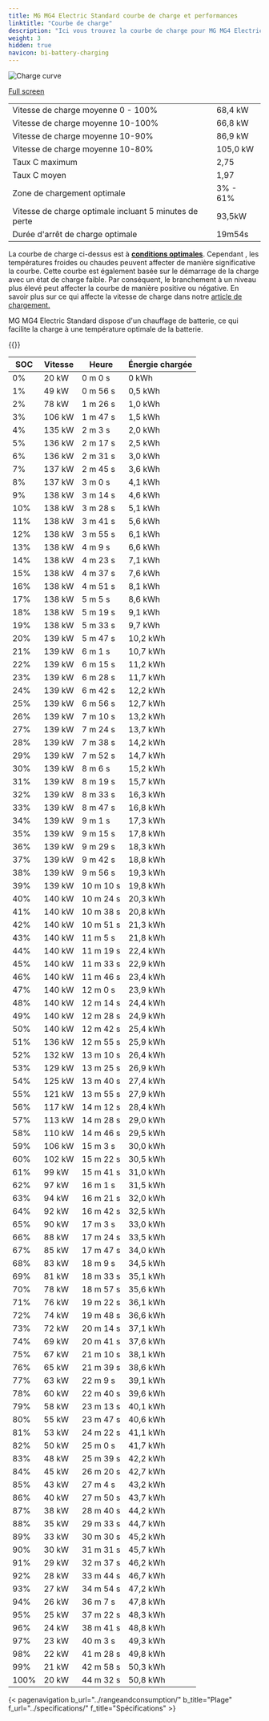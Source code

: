 ```yaml
---
title: MG MG4 Electric Standard courbe de charge et performances
linktitle: "Courbe de charge"
description: "Ici vous trouvez la courbe de charge pour MG MG4 Electric Standard."
weight: 3
hidden: true
navicon: bi-battery-charging
---
```

<!-- markdownlint-disable MD033 -->
<img src="/images/models/mg/mg4/mg4_electric_standard/chargingcurve.svg" alt="Charge curve" class="img-fluid">

[Full screen](/images/models/mg/mg4/mg4_electric_standard/chargingcurve.svg)


<table class="table table-striped border">
<tbody>
<tr>
<td>Vitesse de charge moyenne 0 - 100%</td><td>68,4 kW</td>
</tr>
<tr>
<td>Vitesse de charge moyenne 10-100%</td><td>66,8 kW</td>
</tr>
<tr>
<td>Vitesse de charge moyenne 10-90%</td><td>86,9 kW</td>
</tr>
<tr>
<td>Vitesse de charge moyenne 10-80%</td><td>105,0 kW</td>
</tr>
<tr>
<td>Taux C maximum</td><td>2,75</td>
</tr>
<tr>
<td>Taux C moyen</td><td>1,97</td>
</tr>
<tr>
<td>Zone de chargement optimale</td><td>3% - 61%</td>
</tr>
<tr>
<td>Vitesse de charge optimale incluant 5 minutes de perte</td><td>93,5kW</td>
</tr>
<tr>
<td>Durée d'arrêt de charge optimale</td><td>19m54s</td>
</tr>
</tbody>
</table>


La courbe de charge ci-dessus est à **[conditions optimales](../../../../../technology/battery/charging/#temperature)**. Cependant , les températures froides ou chaudes peuvent affecter de manière significative la courbe. Cette courbe est également basée sur le démarrage de la charge avec un état de charge faible. Par conséquent, le branchement à un niveau plus élevé peut affecter la courbe de manière positive ou négative. En savoir plus sur ce qui affecte la vitesse de charge dans notre [article de chargement.](../../../../../technology/battery/charging/)


MG MG4 Electric Standard dispose d'un chauffage de batterie, ce qui facilite la charge à une température optimale de la batterie.


{{<evkxdisplayaddarticle />}}
<table class="table table-striped border">
<thead>
<tr><th>SOC</th><th>Vitesse</th><th>Heure</th><th>Énergie chargée</th></tr>
</thead>
<tbody>
<tr>
<td>0%</td><td>20 kW</td><td> 0 m 0 s </td><td>0 kWh </td>
</tr>
<tr>
<td>1%</td><td>49 kW</td><td> 0 m 56 s </td><td>0,5 kWh </td>
</tr>
<tr>
<td>2%</td><td>78 kW</td><td> 1 m 26 s </td><td>1,0 kWh </td>
</tr>
<tr>
<td>3%</td><td>106 kW</td><td> 1 m 47 s </td><td>1,5 kWh </td>
</tr>
<tr>
<td>4%</td><td>135 kW</td><td> 2 m 3 s </td><td>2,0 kWh </td>
</tr>
<tr>
<td>5%</td><td>136 kW</td><td> 2 m 17 s </td><td>2,5 kWh </td>
</tr>
<tr>
<td>6%</td><td>136 kW</td><td> 2 m 31 s </td><td>3,0 kWh </td>
</tr>
<tr>
<td>7%</td><td>137 kW</td><td> 2 m 45 s </td><td>3,6 kWh </td>
</tr>
<tr>
<td>8%</td><td>137 kW</td><td> 3 m 0 s </td><td>4,1 kWh </td>
</tr>
<tr>
<td>9%</td><td>138 kW</td><td> 3 m 14 s </td><td>4,6 kWh </td>
</tr>
<tr>
<td>10%</td><td>138 kW</td><td> 3 m 28 s </td><td>5,1 kWh </td>
</tr>
<tr>
<td>11%</td><td>138 kW</td><td> 3 m 41 s </td><td>5,6 kWh </td>
</tr>
<tr>
<td>12%</td><td>138 kW</td><td> 3 m 55 s </td><td>6,1 kWh </td>
</tr>
<tr>
<td>13%</td><td>138 kW</td><td> 4 m 9 s </td><td>6,6 kWh </td>
</tr>
<tr>
<td>14%</td><td>138 kW</td><td> 4 m 23 s </td><td>7,1 kWh </td>
</tr>
<tr>
<td>15%</td><td>138 kW</td><td> 4 m 37 s </td><td>7,6 kWh </td>
</tr>
<tr>
<td>16%</td><td>138 kW</td><td> 4 m 51 s </td><td>8,1 kWh </td>
</tr>
<tr>
<td>17%</td><td>138 kW</td><td> 5 m 5 s </td><td>8,6 kWh </td>
</tr>
<tr>
<td>18%</td><td>138 kW</td><td> 5 m 19 s </td><td>9,1 kWh </td>
</tr>
<tr>
<td>19%</td><td>138 kW</td><td> 5 m 33 s </td><td>9,7 kWh </td>
</tr>
<tr>
<td>20%</td><td>139 kW</td><td> 5 m 47 s </td><td>10,2 kWh </td>
</tr>
<tr>
<td>21%</td><td>139 kW</td><td> 6 m 1 s </td><td>10,7 kWh </td>
</tr>
<tr>
<td>22%</td><td>139 kW</td><td> 6 m 15 s </td><td>11,2 kWh </td>
</tr>
<tr>
<td>23%</td><td>139 kW</td><td> 6 m 28 s </td><td>11,7 kWh </td>
</tr>
<tr>
<td>24%</td><td>139 kW</td><td> 6 m 42 s </td><td>12,2 kWh </td>
</tr>
<tr>
<td>25%</td><td>139 kW</td><td> 6 m 56 s </td><td>12,7 kWh </td>
</tr>
<tr>
<td>26%</td><td>139 kW</td><td> 7 m 10 s </td><td>13,2 kWh </td>
</tr>
<tr>
<td>27%</td><td>139 kW</td><td> 7 m 24 s </td><td>13,7 kWh </td>
</tr>
<tr>
<td>28%</td><td>139 kW</td><td> 7 m 38 s </td><td>14,2 kWh </td>
</tr>
<tr>
<td>29%</td><td>139 kW</td><td> 7 m 52 s </td><td>14,7 kWh </td>
</tr>
<tr>
<td>30%</td><td>139 kW</td><td> 8 m 6 s </td><td>15,2 kWh </td>
</tr>
<tr>
<td>31%</td><td>139 kW</td><td> 8 m 19 s </td><td>15,7 kWh </td>
</tr>
<tr>
<td>32%</td><td>139 kW</td><td> 8 m 33 s </td><td>16,3 kWh </td>
</tr>
<tr>
<td>33%</td><td>139 kW</td><td> 8 m 47 s </td><td>16,8 kWh </td>
</tr>
<tr>
<td>34%</td><td>139 kW</td><td> 9 m 1 s </td><td>17,3 kWh </td>
</tr>
<tr>
<td>35%</td><td>139 kW</td><td> 9 m 15 s </td><td>17,8 kWh </td>
</tr>
<tr>
<td>36%</td><td>139 kW</td><td> 9 m 29 s </td><td>18,3 kWh </td>
</tr>
<tr>
<td>37%</td><td>139 kW</td><td> 9 m 42 s </td><td>18,8 kWh </td>
</tr>
<tr>
<td>38%</td><td>139 kW</td><td> 9 m 56 s </td><td>19,3 kWh </td>
</tr>
<tr>
<td>39%</td><td>139 kW</td><td> 10 m 10 s </td><td>19,8 kWh </td>
</tr>
<tr>
<td>40%</td><td>140 kW</td><td> 10 m 24 s </td><td>20,3 kWh </td>
</tr>
<tr>
<td>41%</td><td>140 kW</td><td> 10 m 38 s </td><td>20,8 kWh </td>
</tr>
<tr>
<td>42%</td><td>140 kW</td><td> 10 m 51 s </td><td>21,3 kWh </td>
</tr>
<tr>
<td>43%</td><td>140 kW</td><td> 11 m 5 s </td><td>21,8 kWh </td>
</tr>
<tr>
<td>44%</td><td>140 kW</td><td> 11 m 19 s </td><td>22,4 kWh </td>
</tr>
<tr>
<td>45%</td><td>140 kW</td><td> 11 m 33 s </td><td>22,9 kWh </td>
</tr>
<tr>
<td>46%</td><td>140 kW</td><td> 11 m 46 s </td><td>23,4 kWh </td>
</tr>
<tr>
<td>47%</td><td>140 kW</td><td> 12 m 0 s </td><td>23,9 kWh </td>
</tr>
<tr>
<td>48%</td><td>140 kW</td><td> 12 m 14 s </td><td>24,4 kWh </td>
</tr>
<tr>
<td>49%</td><td>140 kW</td><td> 12 m 28 s </td><td>24,9 kWh </td>
</tr>
<tr>
<td>50%</td><td>140 kW</td><td> 12 m 42 s </td><td>25,4 kWh </td>
</tr>
<tr>
<td>51%</td><td>136 kW</td><td> 12 m 55 s </td><td>25,9 kWh </td>
</tr>
<tr>
<td>52%</td><td>132 kW</td><td> 13 m 10 s </td><td>26,4 kWh </td>
</tr>
<tr>
<td>53%</td><td>129 kW</td><td> 13 m 25 s </td><td>26,9 kWh </td>
</tr>
<tr>
<td>54%</td><td>125 kW</td><td> 13 m 40 s </td><td>27,4 kWh </td>
</tr>
<tr>
<td>55%</td><td>121 kW</td><td> 13 m 55 s </td><td>27,9 kWh </td>
</tr>
<tr>
<td>56%</td><td>117 kW</td><td> 14 m 12 s </td><td>28,4 kWh </td>
</tr>
<tr>
<td>57%</td><td>113 kW</td><td> 14 m 28 s </td><td>29,0 kWh </td>
</tr>
<tr>
<td>58%</td><td>110 kW</td><td> 14 m 46 s </td><td>29,5 kWh </td>
</tr>
<tr>
<td>59%</td><td>106 kW</td><td> 15 m 3 s </td><td>30,0 kWh </td>
</tr>
<tr>
<td>60%</td><td>102 kW</td><td> 15 m 22 s </td><td>30,5 kWh </td>
</tr>
<tr>
<td>61%</td><td>99 kW</td><td> 15 m 41 s </td><td>31,0 kWh </td>
</tr>
<tr>
<td>62%</td><td>97 kW</td><td> 16 m 1 s </td><td>31,5 kWh </td>
</tr>
<tr>
<td>63%</td><td>94 kW</td><td> 16 m 21 s </td><td>32,0 kWh </td>
</tr>
<tr>
<td>64%</td><td>92 kW</td><td> 16 m 42 s </td><td>32,5 kWh </td>
</tr>
<tr>
<td>65%</td><td>90 kW</td><td> 17 m 3 s </td><td>33,0 kWh </td>
</tr>
<tr>
<td>66%</td><td>88 kW</td><td> 17 m 24 s </td><td>33,5 kWh </td>
</tr>
<tr>
<td>67%</td><td>85 kW</td><td> 17 m 47 s </td><td>34,0 kWh </td>
</tr>
<tr>
<td>68%</td><td>83 kW</td><td> 18 m 9 s </td><td>34,5 kWh </td>
</tr>
<tr>
<td>69%</td><td>81 kW</td><td> 18 m 33 s </td><td>35,1 kWh </td>
</tr>
<tr>
<td>70%</td><td>78 kW</td><td> 18 m 57 s </td><td>35,6 kWh </td>
</tr>
<tr>
<td>71%</td><td>76 kW</td><td> 19 m 22 s </td><td>36,1 kWh </td>
</tr>
<tr>
<td>72%</td><td>74 kW</td><td> 19 m 48 s </td><td>36,6 kWh </td>
</tr>
<tr>
<td>73%</td><td>72 kW</td><td> 20 m 14 s </td><td>37,1 kWh </td>
</tr>
<tr>
<td>74%</td><td>69 kW</td><td> 20 m 41 s </td><td>37,6 kWh </td>
</tr>
<tr>
<td>75%</td><td>67 kW</td><td> 21 m 10 s </td><td>38,1 kWh </td>
</tr>
<tr>
<td>76%</td><td>65 kW</td><td> 21 m 39 s </td><td>38,6 kWh </td>
</tr>
<tr>
<td>77%</td><td>63 kW</td><td> 22 m 9 s </td><td>39,1 kWh </td>
</tr>
<tr>
<td>78%</td><td>60 kW</td><td> 22 m 40 s </td><td>39,6 kWh </td>
</tr>
<tr>
<td>79%</td><td>58 kW</td><td> 23 m 13 s </td><td>40,1 kWh </td>
</tr>
<tr>
<td>80%</td><td>55 kW</td><td> 23 m 47 s </td><td>40,6 kWh </td>
</tr>
<tr>
<td>81%</td><td>53 kW</td><td> 24 m 22 s </td><td>41,1 kWh </td>
</tr>
<tr>
<td>82%</td><td>50 kW</td><td> 25 m 0 s </td><td>41,7 kWh </td>
</tr>
<tr>
<td>83%</td><td>48 kW</td><td> 25 m 39 s </td><td>42,2 kWh </td>
</tr>
<tr>
<td>84%</td><td>45 kW</td><td> 26 m 20 s </td><td>42,7 kWh </td>
</tr>
<tr>
<td>85%</td><td>43 kW</td><td> 27 m 4 s </td><td>43,2 kWh </td>
</tr>
<tr>
<td>86%</td><td>40 kW</td><td> 27 m 50 s </td><td>43,7 kWh </td>
</tr>
<tr>
<td>87%</td><td>38 kW</td><td> 28 m 40 s </td><td>44,2 kWh </td>
</tr>
<tr>
<td>88%</td><td>35 kW</td><td> 29 m 33 s </td><td>44,7 kWh </td>
</tr>
<tr>
<td>89%</td><td>33 kW</td><td> 30 m 30 s </td><td>45,2 kWh </td>
</tr>
<tr>
<td>90%</td><td>30 kW</td><td> 31 m 31 s </td><td>45,7 kWh </td>
</tr>
<tr>
<td>91%</td><td>29 kW</td><td> 32 m 37 s </td><td>46,2 kWh </td>
</tr>
<tr>
<td>92%</td><td>28 kW</td><td> 33 m 44 s </td><td>46,7 kWh </td>
</tr>
<tr>
<td>93%</td><td>27 kW</td><td> 34 m 54 s </td><td>47,2 kWh </td>
</tr>
<tr>
<td>94%</td><td>26 kW</td><td> 36 m 7 s </td><td>47,8 kWh </td>
</tr>
<tr>
<td>95%</td><td>25 kW</td><td> 37 m 22 s </td><td>48,3 kWh </td>
</tr>
<tr>
<td>96%</td><td>24 kW</td><td> 38 m 41 s </td><td>48,8 kWh </td>
</tr>
<tr>
<td>97%</td><td>23 kW</td><td> 40 m 3 s </td><td>49,3 kWh </td>
</tr>
<tr>
<td>98%</td><td>22 kW</td><td> 41 m 28 s </td><td>49,8 kWh </td>
</tr>
<tr>
<td>99%</td><td>21 kW</td><td> 42 m 58 s </td><td>50,3 kWh </td>
</tr>
<tr>
<td>100%</td><td>20 kW</td><td> 44 m 32 s </td><td>50,8 kWh </td>
</tr>
</tbody>
</table>


{< pagenavigation b_url="../rangeandconsumption/" b_title="Plage" f_url="../specifications/" f_title="Spécifications" >}
